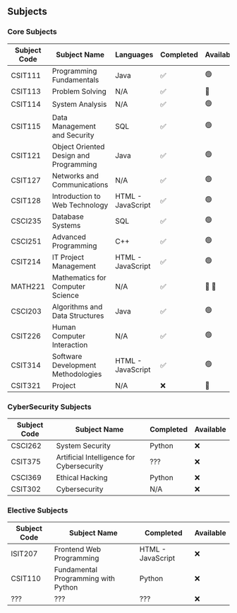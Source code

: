## Subjects

### Core Subjects
| Subject Code | Subject Name                              | Languages | Completed | Available |
|--------------|-------------------------------------------|-----------|---------|----------------|
| CSIT111      | Programming Fundamentals                  | Java | :white_check_mark: | :green_circle: |
| CSIT113      | Problem Solving                           | N/A | :white_check_mark: | :red_circle: |
| CSIT114      | System Analysis                           | N/A | :white_check_mark: | :green_circle: |
| CSIT115      | Data Management and Security              | SQL | :white_check_mark: | :green_circle: |
| CSIT121      | Object Oriented Design and Programming    | Java | :white_check_mark: | :green_circle: |
| CSIT127      | Networks and Communications               | N/A | :white_check_mark: | :green_circle: |
| CSIT128      | Introduction to Web Technology            | HTML - JavaScript | :white_check_mark: | :green_circle: |
| CSCI235      | Database Systems                          | SQL | :white_check_mark: | :green_circle: |
| CSCI251      | Advanced Programming                      | C++ | :white_check_mark: | :green_circle: |
| CSIT214      | IT Project Management                     | HTML - JavaScript| :white_check_mark: | :green_circle: |
| MATH221      | Mathematics for Computer Science          | N/A | :white_check_mark: | :red_circle: :vomiting_face: |
| CSCI203      | Algorithms and Data Structures            | Java | :white_check_mark: | :green_circle: |
| CSIT226      | Human Computer Interaction                | N/A | :white_check_mark: | :green_circle: |
| CSIT314      | Software Development Methodologies        | HTML - JavaScript | :white_check_mark: | :green_circle: |
| CSIT321      | Project                                   | N/A | :x: | :red_circle: |

### CyberSecurity Subjects
| Subject Code | Subject Name                              | Completed | Available |
|--------------|-------------------------------------------|-----------|-----------|
| CSCI262      | System Security                           | Python | :x: | :green_circle: |
| CSIT375      | Artificial Intelligence for Cybersecurity | ??? | :x: | :red_circle: |
| CSCI369      | Ethical Hacking                           | Python | :x: | :red_circle: |
| CSIT302      | Cybersecurity                             | N/A | :x: | :green_circle: |

### Elective Subjects
| Subject Code | Subject Name                              | Completed | Available |
|--------------|-------------------------------------------|-----------|-----------|
| ISIT207      | Frontend Web Programming                  | HTML - JavaScript | :x: | :green_circle: |
| CSIT110      | Fundamental Programming with Python       | Python | :x: | :red_circle: |
| ???          | ???                                       | ??? | :x: | :red_circle: |
